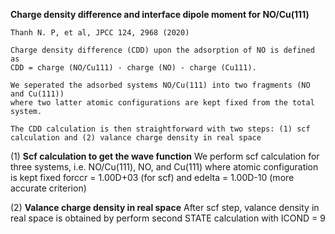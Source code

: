 **Charge density difference and interface dipole moment for NO/Cu(111)**

    Thanh N. P, et al, JPCC 124, 2968 (2020)

    Charge density difference (CDD) upon the adsorption of NO is defined as
    CDD = charge (NO/Cu111) - charge (NO) - charge (Cu111).

    We seperated the adsorbed systems NO/Cu(111) into two fragments (NO and Cu(111)) 
    where two latter atomic configurations are kept fixed from the total system.

    The CDD calculation is then straightforward with two steps: (1) scf calculation and (2) valance charge density in real space

(1) **Scf calculation to get the wave function**
    We perform scf calculation for three systems, i.e. NO/Cu(111), NO, and Cu(111)
    where atomic configuration is kept fixed
    forccr = 1.00D+03 (for scf) and edelta = 1.00D-10 (more accurate criterion) 

(2) **Valance charge density in real space** 
    After scf step, valance density in real space is obtained by perform second STATE calculation with ICOND = 9
